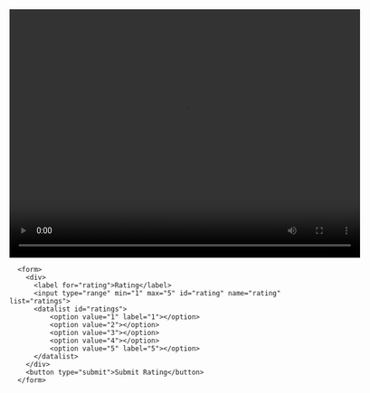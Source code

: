 <!DOCTYPE html>
<html lang="en">
<head>
    <meta charset="UTF-8">
    <meta name="viewport" content="width=device-width, initial-scale=1.0">
    <title>Document</title>
</head>
<body>
    <video controls width="620" height="440">
        <source src="223.mkv" type="video/mp4">
      </video>
    
      <form>
        <div>
          <label for="rating">Rating</label>
          <input type="range" min="1" max="5" id="rating" name="rating" list="ratings">
          <datalist id="ratings">
              <option value="1" label="1"></option>
              <option value="2"></option>
              <option value="3"></option>
              <option value="4"></option>
              <option value="5" label="5"></option>
          </datalist>
        </div>
        <button type="submit">Submit Rating</button>
      </form>
</body>
</html>
